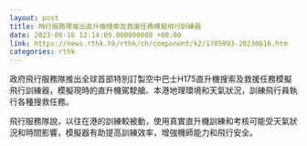 ```yaml
---
layout: post
title: 飛行服務隊推出直升機搜索及救援任務模擬飛行訓練器
date: 2023-06-16 12:14:09.000000000 +08:00
link: https://news.rthk.hk/rthk/ch/component/k2/1705093-20230616.htm
categories: rthk
---
```


政府飛行服務隊推出全球首部特別訂製空中巴士H175直升機搜索及救援任務模擬飛行訓練器，模擬現時的直升機駕駛艙、本港地理環境和天氣狀況，訓練飛行員執行各種搜救任務。

飛行服務隊說，以往在港的訓練較被動，使用真實直升機訓練和考核可能受天氣狀況和時間影響，模擬器有助提高訓練效率，增強機師能力和飛行安全。
